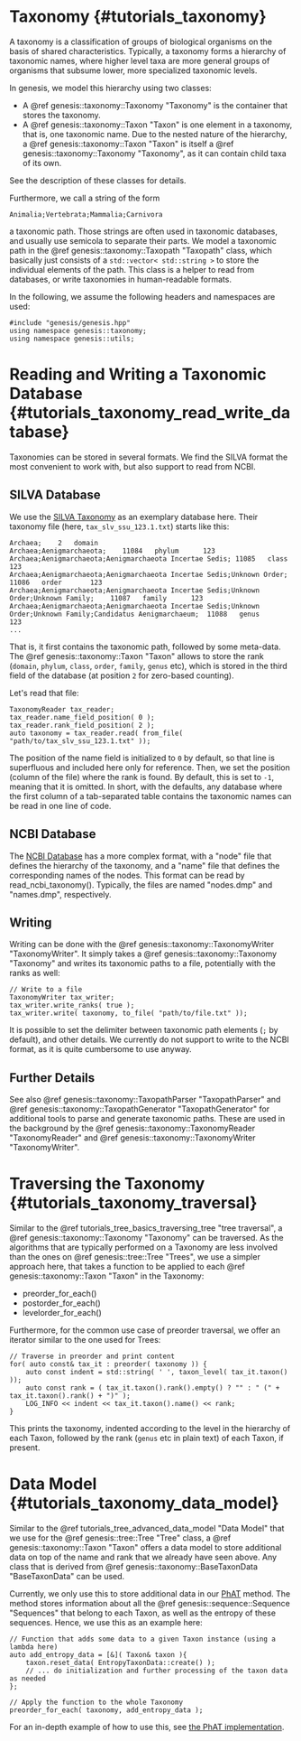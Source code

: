 Taxonomy {#tutorials_taxonomy}
===========

A taxonomy is a classification of groups of biological organisms on the basis of shared characteristics. Typically, a taxonomy forms a hierarchy of taxonomic names, where higher level taxa are more general groups of organisms that subsume lower, more specialized taxonomic levels.

In genesis, we model this hierarchy using two classes:

 * A @ref genesis::taxonomy::Taxonomy "Taxonomy" is the container that stores the taxonomy.
 * A @ref genesis::taxonomy::Taxon "Taxon" is one element in a taxonomy, that is, one taxonomic name. Due to the nested nature of the hierarchy, a @ref genesis::taxonomy::Taxon "Taxon" is itself a @ref genesis::taxonomy::Taxonomy "Taxonomy", as it can contain child taxa of its own.

See the description of these classes for details.

Furthermore, we call a string of the form

    Animalia;Vertebrata;Mammalia;Carnivora

a taxonomic path. Those strings are often used in taxonomic databases, and usually use semicola to separate their parts. We model a taxonomic path in the @ref genesis::taxonomy::Taxopath "Taxopath" class, which basically just consists of a `std::vector< std::string >` to store the individual elements of the path. This class is a helper to read from databases, or write taxonomies in human-readable formats.

In the following, we assume the following headers and namespaces are used:

~~~{.cpp}
#include "genesis/genesis.hpp"
using namespace genesis::taxonomy;
using namespace genesis::utils;
~~~

# Reading and Writing a Taxonomic Database {#tutorials_taxonomy_read_write_database}

Taxonomies can be stored in several formats. We find the SILVA format the most convenient to work with, but also support to read from NCBI.

## SILVA Database

We use the [SILVA Taxonomy](https://www.arb-silva.de/documentation/silva-taxonomy/) as an exemplary database here. Their taxonomy file (here, `tax_slv_ssu_123.1.txt`) starts like this:

    Archaea;	2	domain
    Archaea;Aenigmarchaeota;	11084	phylum		123
    Archaea;Aenigmarchaeota;Aenigmarchaeota Incertae Sedis;	11085	class		123
    Archaea;Aenigmarchaeota;Aenigmarchaeota Incertae Sedis;Unknown Order;	11086	order		123
    Archaea;Aenigmarchaeota;Aenigmarchaeota Incertae Sedis;Unknown Order;Unknown Family;	11087	family		123
    Archaea;Aenigmarchaeota;Aenigmarchaeota Incertae Sedis;Unknown Order;Unknown Family;Candidatus Aenigmarchaeum;	11088	genus		123
    ...

That is, it first contains the taxonomic path, followed by some meta-data. The @ref genesis::taxonomy::Taxon "Taxon" allows to store the rank (`domain`, `phylum`, `class`, `order`, `family`, `genus` etc), which is stored in the third field of the database (at position `2` for zero-based counting).

Let's read that file:

~~~{.cpp}
TaxonomyReader tax_reader;
tax_reader.name_field_position( 0 );
tax_reader.rank_field_position( 2 );
auto taxonomy = tax_reader.read( from_file( "path/to/tax_slv_ssu_123.1.txt" ));
~~~

The position of the name field is initialized to `0` by default, so that line is superfluous and included here only for reference. Then, we set the position (column of the file) where the rank is found. By default, this is set to `-1`, meaning that it is omitted. In short, with the defaults, any database where the first column of a tab-separated table contains the taxonomic names can be read in one line of code.

## NCBI Database

The [NCBI Database](https://www.ncbi.nlm.nih.gov/taxonomy) has a more complex format, with a "node" file that defines the hierarchy of the taxonomy, and a "name" file that defines the corresponding names of the nodes.
This format can be read by read_ncbi_taxonomy(). Typically, the files are named "nodes.dmp" and "names.dmp", respectively.

## Writing

Writing can be done with the @ref genesis::taxonomy::TaxonomyWriter "TaxonomyWriter". It simply takes a @ref genesis::taxonomy::Taxonomy "Taxonomy" and writes its taxonomic paths to a file, potentially with the ranks as well:

~~~{.cpp}
// Write to a file
TaxonomyWriter tax_writer;
tax_writer.write_ranks( true );
tax_writer.write( taxonomy, to_file( "path/to/file.txt" ));
~~~

It is possible to set the delimiter between taxonomic path elements (`;` by default), and other details.
We currently do not support to write to the NCBI format, as it is quite cumbersome to use anyway.

## Further Details

See also @ref genesis::taxonomy::TaxopathParser "TaxopathParser" and @ref genesis::taxonomy::TaxopathGenerator "TaxopathGenerator" for additional tools to parse and generate taxonomic paths. These are used in the background by the @ref genesis::taxonomy::TaxonomyReader "TaxonomyReader" and @ref genesis::taxonomy::TaxonomyWriter "TaxonomyWriter".

# Traversing the Taxonomy {#tutorials_taxonomy_traversal}

Similar to the @ref tutorials_tree_basics_traversing_tree "tree traversal", a @ref genesis::taxonomy::Taxonomy "Taxonomy" can be traversed. As the algorithms that are typically performed on a Taxonomy are less involved than the ones on @ref genesis::tree::Tree "Trees", we use a simpler approach here, that takes a function to be applied to each @ref genesis::taxonomy::Taxon "Taxon" in the Taxonomy:

 * preorder_for_each()
 * postorder_for_each()
 * levelorder_for_each()

Furthermore, for the common use case of preorder traversal, we offer an iterator similar to the one used for Trees:

~~~{.cpp}
// Traverse in preorder and print content
for( auto const& tax_it : preorder( taxonomy )) {
    auto const indent = std::string( ' ', taxon_level( tax_it.taxon() ));
    auto const rank = ( tax_it.taxon().rank().empty() ? "" : " (" + tax_it.taxon().rank() + ")" );
    LOG_INFO << indent << tax_it.taxon().name() << rank;
}
~~~

This prints the taxonomy, indented according to the level in the hierarchy of each Taxon, followed by the rank (`genus` etc in plain text) of each Taxon, if present.

#  Data Model {#tutorials_taxonomy_data_model}

Similar to the @ref tutorials_tree_advanced_data_model "Data Model" that we use for the @ref genesis::tree::Tree "Tree" class, a @ref genesis::taxonomy::Taxon "Taxon" offers a data model to store additional data on top of the name and rank that we already have seen above. Any class that is derived from @ref genesis::taxonomy::BaseTaxonData "BaseTaxonData" can be used.

Currently, we only use this to store additional data in our [PhAT](https://github.com/lczech/gappa/wiki/Subcommand:-phat) method. The method stores information about all the @ref genesis::sequence::Sequence "Sequences" that belong to each Taxon, as well as the entropy of these sequences. Hence, we use this as an example here:

~~~{.cpp}
// Function that adds some data to a given Taxon instance (using a lambda here)
auto add_entropy_data = [&]( Taxon& taxon ){
    taxon.reset_data( EntropyTaxonData::create() );
    // ... do initialization and further processing of the taxon data as needed
};

// Apply the function to the whole Taxonomy
preorder_for_each( taxonomy, add_entropy_data );
~~~

For an in-depth example of how to use this, see [the PhAT implementation](https://github.com/lczech/gappa/blob/master/src/commands/prepare/phat.cpp).
